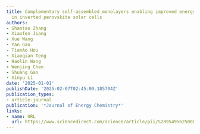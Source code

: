 ```yaml
---
title: Complementary self-assembled monolayers enabling improved energy level alignment
  in inverted perovskite solar cells
authors:
- Shantao Zhang
- Xiaofen Jiang
- Xue Wang
- Yan Gao
- TianAo Hou
- Xiaoqian Teng
- Haolin Wang
- Wenjing Chen
- Shuang Gao
- Xinyu Li
date: '2025-01-01'
publishDate: '2025-02-07T02:45:00.185704Z'
publication_types:
- article-journal
publication: '*Journal of Energy Chemistry*'
links:
- name: URL
  url: https://www.sciencedirect.com/science/article/pii/S209549562500004X
---
```

